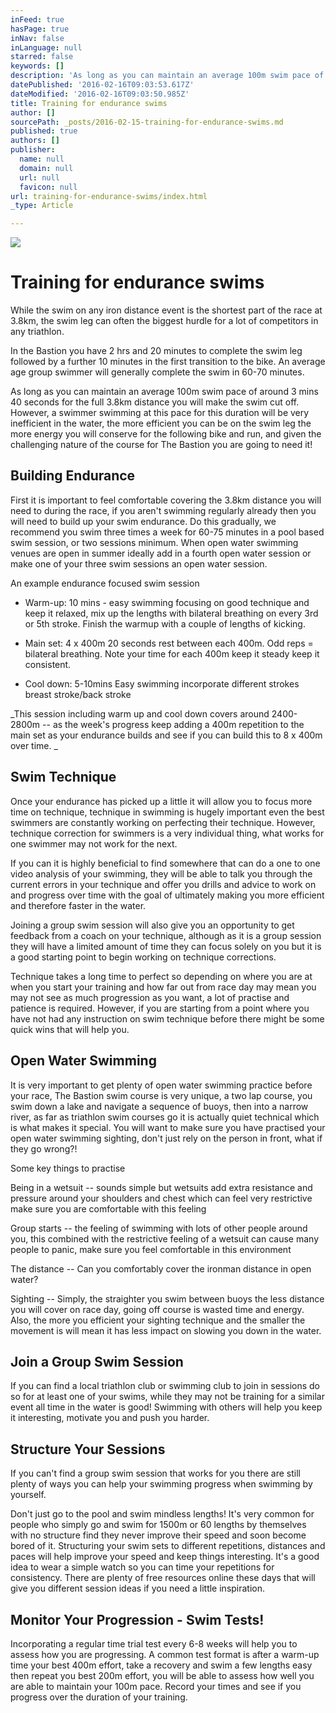 ```yaml
---
inFeed: true
hasPage: true
inNav: false
inLanguage: null
starred: false
keywords: []
description: 'As long as you can maintain an average 100m swim pace of around 3 mins 40 seconds for the full 3.8km distance you will make the swim cut off. However, a swimmer swimming at this pace for this duration will be very inefficient in the water, the more efficient you can be on the swim leg the more energy you will conserve for the following bike and run, and given the challenging nature of the course for The Bastion you are going to need it!'
datePublished: '2016-02-16T09:03:53.617Z'
dateModified: '2016-02-16T09:03:50.985Z'
title: Training for endurance swims
author: []
sourcePath: _posts/2016-02-15-training-for-endurance-swims.md
published: true
authors: []
publisher:
  name: null
  domain: null
  url: null
  favicon: null
url: training-for-endurance-swims/index.html
_type: Article

---
```

![](https://the-grid-user-content.s3-us-west-2.amazonaws.com/236836f2-bd14-4cb4-8572-617c568d8773.jpg)

# Training for endurance swims

While the swim on any iron distance event is the shortest part of the race at 3.8km, the swim
leg can often the biggest hurdle for a lot of competitors in any triathlon. 

In the Bastion you have 2 hrs and 20 minutes to complete the swim leg followed by a further
10 minutes in the first transition to the bike. An average age group swimmer will generally
complete the swim in 60-70 minutes. 

As long as you can maintain an average 100m swim pace of around 3 mins 40 seconds for
the full 3.8km distance you will make the swim cut off. However, a swimmer swimming at this
pace for this duration will be very inefficient in the water, the more efficient you can be on the
swim leg the more energy you will conserve for the following bike and run, and given the
challenging nature of the course for The Bastion you are going to need it! 

## Building Endurance 

First it is important to feel comfortable covering the 3.8km distance you will need to during
the race, if you aren't swimming regularly already then you will need to build up your swim
endurance. Do this gradually, we recommend you swim three times a week for 60-75
minutes in a pool based swim session, or two sessions minimum. When open water
swimming venues are open in summer ideally add in a fourth open water session or make
one of your three swim sessions an open water session. 

An example endurance focused swim session

* Warm-up: 10 mins - easy swimming focusing on good technique and keep it relaxed,
mix up the lengths with bilateral breathing on every 3rd or 5th stroke. Finish the warmup
with a couple of lengths of kicking. 

* Main set: 4 x 400m 20 seconds rest between each 400m. Odd reps = bilateral
breathing. Note your time for each 400m keep it steady keep it consistent. 

* Cool down: 5-10mins Easy swimming incorporate different strokes breast stroke/back
stroke 

_This session including warm up and cool down covers around 2400-2800m -- as the
week's progress keep adding a 400m repetition to the main set as your endurance
builds and see if you can build this to 8 x 400m over time. _

## Swim Technique 

Once your endurance has picked up a little it will allow you to focus more time on technique,
technique in swimming is hugely important even the best swimmers are constantly working
on perfecting their technique. However, technique correction for swimmers is a very
individual thing, what works for one swimmer may not work for the next. 

If you can it is highly beneficial to find somewhere that can do a one to one video analysis of
your swimming, they will be able to talk you through the current errors in your technique and
offer you drills and advice to work on and progress over time with the goal of ultimately
making you more efficient and therefore faster in the water. 

Joining a group swim session will also give you an opportunity to get feedback from a coach
on your technique, although as it is a group session they will have a limited amount of time
they can focus solely on you but it is a good starting point to begin working on technique
corrections.

Technique takes a long time to perfect so depending on where you are at when you start
your training and how far out from race day may mean you may not see as much
progression as you want, a lot of practise and patience is required. However, if you are
starting from a point where you have not had any instruction on swim technique before there
might be some quick wins that will help you. 

## Open Water Swimming 

It is very important to get plenty of
open water swimming practice
before your race, The Bastion swim
course is very unique, a two lap
course, you swim down a lake and
navigate a sequence of buoys, then
into a narrow river, as far as
triathlon swim courses go it is
actually quiet technical which is
what makes it special. You will want
to make sure you have practised
your open water swimming sighting,
don't just rely on the person in front,
what if they go wrong?! 

Some key things to practise 

Being in a wetsuit -- sounds simple but wetsuits add extra resistance and pressure
around your shoulders and chest which can feel very restrictive make sure you are
comfortable with this feeling 

Group starts -- the feeling of swimming with lots of other people around you, this
combined with the restrictive feeling of a wetsuit can cause many people to panic,
make sure you feel comfortable in this environment 

The distance -- Can you comfortably cover the ironman distance in open water? 

Sighting -- Simply, the straighter you swim between buoys the less distance you will
cover on race day, going off course is wasted time and energy. Also, the more you
efficient your sighting technique and the smaller the movement is will mean it has
less impact on slowing you down in the water.

## Join a Group Swim Session 

If you can find a local triathlon club or swimming club to join in sessions do so for at least
one of your swims, while they may not be training for a similar event all time in the water is
good! Swimming with others will help you keep it interesting, motivate you and push you
harder. 

## Structure Your Sessions 

If you can't find a group swim session that works for you there are still plenty of ways you
can help your swimming progress when swimming by yourself. 

Don't just go to the pool and swim mindless lengths! It's very common for people who simply
go and swim for 1500m or 60 lengths by themselves with no structure find they never
improve their speed and soon become bored of it. Structuring your swim sets to different
repetitions, distances and paces will help improve your speed and keep things interesting.
It's a good idea to wear a simple watch so you can time your repetitions for consistency.
There are plenty of free resources online these days that will give you different session ideas
if you need a little inspiration. 

## Monitor Your Progression - Swim Tests!

Incorporating a regular time trial test every 6-8 weeks will help you to assess how you are
progressing. A common test format is after a warm-up time your best 400m effort, take a
recovery and swim a few lengths easy then repeat you best 200m effort, you will be able to
assess how well you are able to maintain your 100m pace. Record your times and see if you
progress over the duration of your training.